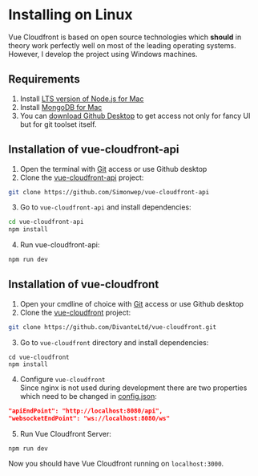 # Installing on Linux
Vue Cloudfront is based on open source technologies which **should** in theory work perfectly well on most of the leading operating systems.
However, I develop the project using Windows machines.

## Requirements

1. Install [LTS version of Node.js for Mac](https://nodejs.org/en/download/)
2. Install [MongoDB for Mac](https://docs.mongodb.com/manual/tutorial/install-mongodb-on-os-x/)
3. You can [download Github Desktop](https://desktop.github.com/) to get access not only for fancy UI but for git toolset itself.

## Installation of vue-cloudfront-api

1. Open the terminal with [Git](https://git-scm.com/download/win) access or use Github desktop
2. Clone the [vue-cloudfront-api](https://github.com/Simonwep/vue-cloudfront-api) project:

```bash
git clone https://github.com/Simonwep/vue-cloudfront-api
```

3. Go to `vue-cloudfront-api` and install dependencies:

```bash
cd vue-cloudfront-api
npm install
```

4. Run vue-cloudfront-api:

```bash
npm run dev
```

## Installation of vue-cloudfront

1. Open your cmdline of choice with [Git](https://git-scm.com/download/win) access or use Github desktop
2. Clone the [vue-cloudfront](https://github.com/Simonwep/vue-cloudfront) project:

```bash
git clone https://github.com/DivanteLtd/vue-cloudfront.git
```

3. Go to `vue-cloudfront` directory and install dependencies:

```
cd vue-cloudfront
npm install
```

4. Configure `vue-cloudfront`  
Since nginx is not used during development there are two properties which need to be changed in [config.json](https://github.com/Simonwep/vue-cloudfront/blob/master/config/config.json):
```json
"apiEndPoint": "http://localhost:8080/api",
"websocketEndPoint": "ws://localhost:8080/ws"
```

5. Run Vue Cloudfront Server:

```bash
npm run dev
```

Now you should have Vue Cloudfront running on `localhost:3000`.

